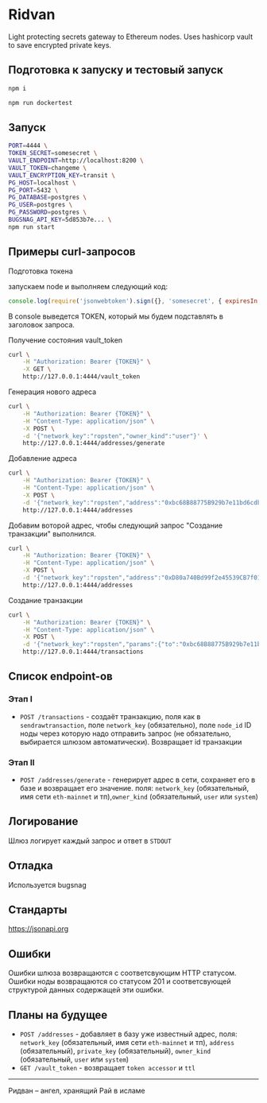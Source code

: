 # Ridvan

Light protecting secrets gateway to Ethereum nodes. Uses hashicorp vault to save encrypted private keys.

## Подготовка к запуску и тестовый запуск

```sh
npm i

npm run dockertest
```

## Запуск

```bash
PORT=4444 \
TOKEN_SECRET=somesecret \
VAULT_ENDPOINT=http://localhost:8200 \
VAULT_TOKEN=changeme \
VAULT_ENCRYPTION_KEY=transit \
PG_HOST=localhost \
PG_PORT=5432 \
PG_DATABASE=postgres \
PG_USER=postgres \
PG_PASSWORD=postgres \
BUGSNAG_API_KEY=5d853b7e... \
npm run start
```

## Примеры curl-запросов

Подготовка токена

запускаем node и выполняем следующий код:

```js
console.log(require('jsonwebtoken').sign({}, 'somesecret', { expiresIn: '1d' }));
```

В console выведется TOKEN, который мы будем подставлять в заголовок запроса.

Получение состояния vault_token

```sh
curl \
    -H "Authorization: Bearer {TOKEN}" \
    -X GET \
    http://127.0.0.1:4444/vault_token
```

Генерация нового адреса

```sh
curl \
    -H "Authorization: Bearer {TOKEN}" \
    -H "Content-Type: application/json" \
    -X POST \
    -d '{"network_key":"ropsten","owner_kind":"user"}' \
    http://127.0.0.1:4444/addresses/generate
```

Добавление адреса

```sh
curl \
    -H "Authorization: Bearer {TOKEN}" \
    -H "Content-Type: application/json" \
    -X POST \
    -d '{"network_key":"ropsten","address":"0xbc68B88775B929b7e11bd6cdb213A4bd7A8eeD9d","pk":"0xe74c2b4042d0bbc27abf0ff84a69ff16690f154334a9f627d2433013a01e5030","owner_kind":"user","created_at":"2021-09-10 19:15:33.243271"}' \
    http://127.0.0.1:4444/addresses
```

Добавим воторой адрес, чтобы следующий запрос "Создание транзакции" выполнился.

```sh
curl \
    -H "Authorization: Bearer {TOKEN}" \
    -H "Content-Type: application/json" \
    -X POST \
    -d '{"network_key":"ropsten","address":"0xD80a740Bd99f2e45539CB7f015A5cd63320E3d22","pk":"0x23bec4faf7efb46c199c6a1879b942d10a7c06cb7dac3713e9d45b42f95f9541","owner_kind":"user","created_at":"2021-09-10 19:15:33.243271"}' \
    http://127.0.0.1:4444/addresses
```

Создание транзакции

```sh
curl \
    -H "Authorization: Bearer {TOKEN}" \
    -H "Content-Type: application/json" \
    -X POST \
    -d '{"network_key":"ropsten","params":{"to":"0xbc68B88775B929b7e11bd6cdb213A4bd7A8eeD9d","from":"0xD80a740Bd99f2e45539CB7f015A5cd63320E3d22","value":"10000000000000","gas":"21000"}}' \
    http://127.0.0.1:4444/transactions
```

## Список endpoint-ов

### Этап I

* `POST /transactions` - создаёт транзакцию, поля как в `sendrawtransaction`, поле `network_key` (обязательно), поле `node_id` ID ноды через которую надо отправить запрос (не обязательно, выбирается шлюзом автоматически). Возвращает id транзакции

### Этап II

* `POST /addresses/generate` - генерирует адрес в сети, сохраняет его в базе и возвращает его значение. поля:  `network_key` (обязательный, имя сети `eth-mainnet` и тп),`owner_kind` (обязательный, `user` или `system`)


## Логирование

Шлюз логирует каждый запрос и ответ в `STDOUT`

## Отладка

Используется bugsnag

## Стандарты 

https://jsonapi.org

## Ошибки

Ошибки шлюза возвращаются с соответсвующим HTTP статусом. Ошибки ноды возвращаются со статусом 201 и соответсвующей структурой данных содержащей эти ошибки.

## Планы на будущее

* `POST /addresses` - добавляет в базу уже известный адрес, поля: `network_key` (обязательный, имя сети `eth-mainnet` и тп), `address` (обязательный), `private_key` (обязательный), `owner_kind` (обязательный, `user` или `system`)
* `GET /vault_token` - возвращает `token accessor` и `ttl`

---

Ридван – ангел, хранящий Рай в исламе
